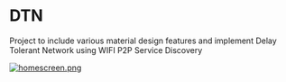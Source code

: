 # DTN
Project to include various material design features and implement Delay Tolerant Network using WIFI P2P Service Discovery

[![homescreen.png](https://s9.postimg.org/ocu5t69fz/homescreen.png)](https://postimg.org/image/gk3i173gr/?raw=true)

